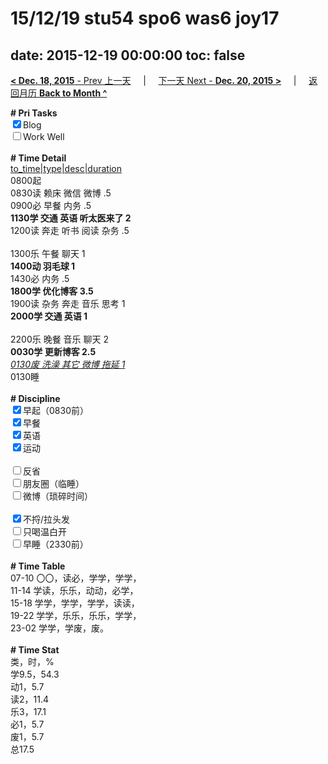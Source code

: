 # 15/12/19 stu54 spo6 was6 joy17

date: 2015-12-19 00:00:00
toc: false
---
[**< Dec. 18, 2015** - Prev 上一天](/lifelogs/2015/12/d18.html) &nbsp; &nbsp; | &nbsp; &nbsp; [下一天 Next - **Dec. 20, 2015 >**](/lifelogs/2015/12/d20.html) &nbsp; &nbsp; |  &nbsp; &nbsp; [返回月历 **Back to Month ^**](/lifelogs/2015/12/index.html)
<br/><div><b># Pri Tasks</b></div><div><input checked="true" type="checkbox"/>Blog</div><div><input type="checkbox"/>Work Well</div><div><br/></div><div><b># Time Detail</b></div><div><u>to_time|type|desc|duration</u></div><div>0800起</div><div>0830读 赖床 微信 微博 .5</div><div>0900必 早餐 内务 .5</div><div><b>1130学 交通 英语 听太医来了 2</b></div><div>1200读 奔走 听书 阅读 杂务 .5</div><div><br/></div><div>1300乐 午餐 聊天 1</div><div><b>1400动 羽毛球 1</b></div><div>1430必 内务 .5</div><div><b>1800学 优化博客 3.5</b></div><div>1900读 杂务 奔走 音乐 思考 1</div><div><b>2000学 交通 英语 1</b></div><div><br/></div><div>2200乐 晚餐 音乐 聊天 2</div><div><b>0030学 更新博客 2.5</b></div><div><u><i>0130废 洗澡 其它 微博 拖延 1</i></u></div><div>0130睡</div><div><br/></div><div><b># Discipline</b></div><div><input checked="true" type="checkbox"/>早起（0830前）</div><div><input checked="true" type="checkbox"/>早餐</div><div><input checked="true" type="checkbox"/>英语</div><div><input checked="true" type="checkbox"/>运动</div><div><br/></div><div><input type="checkbox"/>反省</div><div><input type="checkbox"/>朋友圈（临睡）</div><div><input type="checkbox"/>微博（琐碎时间）</div><div><br/></div><div><input checked="true" type="checkbox"/>不捋/拉头发</div><div><input type="checkbox"/>只喝温白开</div><div><input type="checkbox"/>早睡（2330前）</div><div><br/></div><div><b># Time Table</b></div><div>07-10 〇〇，读必，学学，学学，</div><div>11-14 学读，乐乐，动动，必学，</div><div>15-18 学学，学学，学学，读读，</div><div>19-22 学学，乐乐，乐乐，学学，</div><div>23-02 学学，学废，废。</div><div><br/></div><div><b># Time Stat</b></div><div>类，时，%</div><div>学9.5，54.3</div><div>动1，5.7</div><div>读2，11.4</div><div>乐3，17.1</div><div>必1，5.7</div><div>废1，5.7</div><div>总17.5</div>
